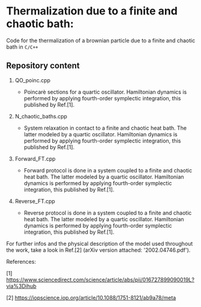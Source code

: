 # Thermalization due to a finite and chaotic bath:

Code for the thermalization of a brownian particle due to a finite and chaotic bath in `C/C++`

## Repository content

1. QO_poinc.cpp
 	- Poincarè sections for a quartic oscillator. Hamiltonian dynamics is performed by applying fourth-order symplectic integration, 
	this published by Ref.[1].

2. N_chaotic_baths.cpp
 	- System relaxation in contact to a finite and chaotic heat bath. The latter modeled by a quartic oscillator. Hamiltonian dynamics is performed by applying fourth-order symplectic integration, this published by Ref.[1].

3. Forward_FT.cpp
	- Forward protocol is done in a system coupled to a finite and chaotic heat bath. The latter modeled by a quartic oscillator. Hamiltonian dynamics is performed by applying fourth-order symplectic integration, this published by Ref.[1].
	
4. Reverse_FT.cpp
	- Reverse protocol is done in a system coupled to a finite and chaotic heat bath. The latter modeled by a quartic oscillator.	Hamiltonian dynamics is performed by applying fourth-order symplectic integration, this published by Ref.[1].

For further infos and the physical description of the model used throughout the work, take a look in Ref.[2] (arXiv version attached: '2002.04746.pdf').

References:

[1] https://www.sciencedirect.com/science/article/abs/pii/016727899090019L?via%3Dihub

[2] https://iopscience.iop.org/article/10.1088/1751-8121/ab9a78/meta
